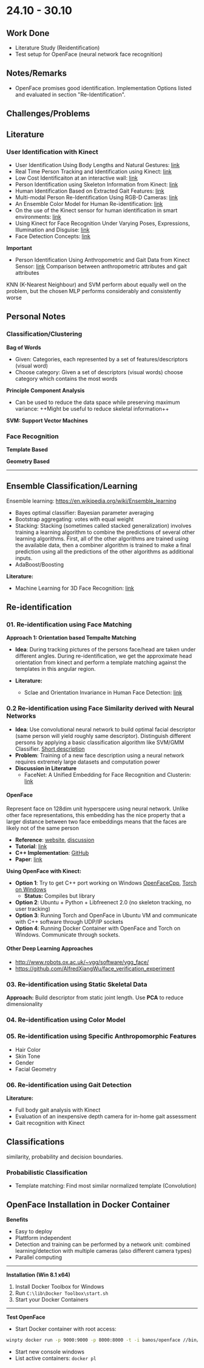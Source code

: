 # 24.10 - 30.10

## Work Done

- Literature Study (Reidentification)
- Test setup for OpenFace (neural network face recognition)

## Notes/Remarks

- OpenFace promises good identification. Implementation Options listed and evaluated in section "Re-Identification".


## Challenges/Problems

## Literature

### User Identification with Kinect

- User Identification Using Body Lengths and Natural Gestures: [link](https://www.cs.cmu.edu/~ehayashi/papers/CHI2014_wavetome.pdf)
- Real Time Person Tracking and Identification using Kinect: [link](https://web.wpi.edu/Pubs/E-project/Available/E-project-042513-081838/unrestricted/Real_Time_Person_Tracking_and_Identification_using_the_Kinect_sensor.pdf)
- Low Cost Identificaiton at an interactive wall: [link](https://mt.inf.tu-dresden.de/cnt/uploads/YouTouch_CR.pdf)
- Person Identification using Skeleton Information from Kinect: [link](https://www.google.ch/url?sa=t&rct=j&q=&esrc=s&source=web&cd=9&ved=0ahUKEwjOydKAm_HPAhWBSBQKHZu7CV8QFghiMAg&url=https%3A%2F%2Fwww.thinkmind.org%2Fdownload.php%3Farticleid%3Dachi_2013_4_50_20187&usg=AFQjCNFuf92f7ukpDR76W4cB68KVbdXmPw&sig2=P1xfbhAOl0cmNqqzrxLFqQ&bvm=bv.136593572,d.d24&cad=rja)
- Human Identification Based on Extracted Gait Features: [link](https://www.google.ch/url?sa=t&rct=j&q=&esrc=s&source=web&cd=14&ved=0ahUKEwj73Oq2nfHPAhUCxRQKHYgcCX0QFghhMA0&url=http%3A%2F%2Fsdiwc.us%2Fdigitlib%2Fjournal_paper.php%3Fpaper%3D00000032.pdf&usg=AFQjCNGB4iWvknzYGbLLeTvueIlEDbBYGA&sig2=FDEMZtlTYzTFnnzzUyIzog&cad=rja)
- Multi-modal Person Re-Identification Using RGB-D Cameras: [link](https://pralab.diee.unica.it/sites/default/files/Pala_IEEE_TCSVT2015.pdf)
- An Ensemble Color Model for Human Re-identification: [link](http://faculty.ucmerced.edu/mhyang/papers/wacv15_reid.pdf)
- On the use of the Kinect sensor for human identification in smart environments: [link](http://content.iospress.com/articles/journal-of-ambient-intelligence-and-smart-environments/ais267)
- Using Kinect for Face Recognition Under Varying Poses, Expressions, Illumination and Disguise: [link](http://citeseerx.ist.psu.edu/viewdoc/download?doi=10.1.1.308.5777&rep=rep1&type=pdf)
- Face Detection Concepts: [link](https://developers.google.com/vision/face-detection-concepts)

**Important**
- Person Identification Using Anthropometric and Gait Data from Kinect Sensor: [link](https://www.aaai.org/ocs/index.php/AAAI/AAAI15/paper/viewFile/9680/9276)
Comparison between anthropometric attributes and gait attributes

 KNN (K-Nearest Neighbour) and SVM perform about equally well on the problem, but the chosen MLP performs considerably and consistently worse


## Personal Notes

### Classification/Clustering

**Bag of Words**
- Given: Categories, each represented by a set of features/descriptors (visual word)
- Choose category: Given a set of descriptors (visual words) choose category which contains the most words

**Principle Component Analysis**
- Can be used to reduce the data space while preserving maximum variance: ++Might be useful to reduce skeletal information++

**SVM: Support Vector Machines**

### Face Recognition


**Template Based**



**Geometry Based**




-------

## Ensemble Classification/Learning

Ensemble learning: https://en.wikipedia.org/wiki/Ensemble_learning

- Bayes optimal classifier: Bayesian parameter averaging
- Bootstrap aggregating: votes with equal weight
- Stacking: Stacking (sometimes called stacked generalization) involves training a learning algorithm to combine the predictions of several other learning algorithms. First, all of the other algorithms are trained using the available data, then a combiner algorithm is trained to make a final prediction using all the predictions of the other algorithms as additional inputs. 
- AdaBoost/Boosting

**Literature:**

- Machine Learning for 3D Face Recognition: [link](http://www.ai.rug.nl/~mwiering/Thesis_Florin_Schimbinschi.pdf)


## Re-identification
### 01. Re-identification using Face Matching

**Approach 1: Orientation based Tempalte Matching**
- **Idea**: During tracking pictures of the persons face/head are taken under different angles. During re-identification, we get the approximate head orientation from kinect and perform a template matching against the templates in this angular region.


- **Literature:**
	- Sclae and Orientation Invariance in Human Face Detection: [link](http://citeseerx.ist.psu.edu/viewdoc/download?doi=10.1.1.41.1157&rep=rep1&type=pdf)


### 0.2 Re-identification using Face Similarity derived with Neural Networks

- **Idea**: Use convolutional neural network to build optimal facial descriptor (same person will yield roughly same descriptor). Distinguish different persons by applying a basic classification algorithm like SVM/GMM Classifier. [Short description](https://medium.com/@ageitgey/machine-learning-is-fun-part-4-modern-face-recognition-with-deep-learning-c3cffc121d78#.w0acdfhei)
- **Problem**: Training of a new face description using a neural network requires extremely large datasets and computation power
- **Discussion in Literature**
    - FaceNet: A Unified Embedding for Face Recognition and Clusterin: [link](http://www.cv-foundation.org/openaccess/content_cvpr_2015/app/1A_089.pdf)

#### OpenFace
Represent face on 128dim  unit hyperspcere using neural network. Unlike other face representations, this embedding has the nice property that a larger distance between two face embeddings means that the faces are likely not of the same person
- **Reference**: [website](https://cmusatyalab.github.io/openface/), [discussion](https://bamos.github.io/2016/01/19/openface-0.2.0/)
- **Tutorial**: [link](https://medium.com/@ageitgey/machine-learning-is-fun-part-4-modern-face-recognition-with-deep-learning-c3cffc121d78#.w0acdfhei)
- **C++ Implementation**: [GitHub](https://github.com/aybassiouny/OpenFaceCpp)
- **Paper**: [link](http://reports-archive.adm.cs.cmu.edu/anon/2016/CMU-CS-16-118.pdf)

**Using OpenFace with Kinect:**
- **Option 1**: Try to get C++ port working on Windows [OpenFaceCpp](https://github.com/aybassiouny/OpenFaceCpp/), [Torch on Windows](https://github.com/torch/torch7/wiki/Windows#using-mingw)
	- **Status:** Compiles but library 
- **Option 2**: Ubuntu + Python + Libfreenect 2.0 (no skeleton tracking, no user tracking)
- **Option 3**: Running Torch and OpenFace in Ubuntu VM and communicate with C++ software through UDP/IP sockets
- **Option 4**: Running Docker Container with OpenFace and Torch on Windows. Communicate through sockets.

#### Other Deep Learning Approaches
- http://www.robots.ox.ac.uk/~vgg/software/vgg_face/
- https://github.com/AlfredXiangWu/face_verification_experiment

### 03. Re-identification using Static Skeletal Data
**Approach:** Build descriptor from static joint length. Use **PCA** to reduce dimensionality

### 04. Re-identification using Color Model

### 05. Re-identification using Specific Anthropomorphic Features
- Hair Color
- Skin Tone
- Gender
- Facial Geometry


### 06. Re-identification using Gait Detection


**Literature:**
- Full body gait  analysis  with  Kinect
- Evaluation  of  an  inexpensive  depth  camera for in-home gait assessment
- Gait  recognition  with  Kinect


## Classifications
similarity, probability and decision boundaries.


### Probabilistic Classification

- Template matching: Find most similar normalized template (Convolution)


## OpenFace Installation in Docker Container

**Benefits**
- Easy to deploy
- Plattform independent
- Detection and training can be performed by a network unit: combined learning/detection with multiple cameras (also different camera types)
- Parallel computing

-----

**Installation (Win 8.1 x64)**

1. Install Docker Toolbox for Windows
2. Run `C:\lib\Docker Toolbox\start.sh`
3. Start your Docker Containers


----

**Test OpenFace**
- Start Docker container with root access:

```bash
winpty docker run -p 9000:9000 -p 8000:8000 -t -i bamos/openface //bin/bash
```
- Start new console windows
- List active containers: `docker pl`



